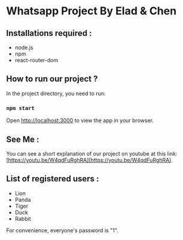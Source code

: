 # Whatsapp Project By Elad & Chen

## Installations required :

* node.js
* npm
* react-router-dom

## How to run our project ?

In the project directory, you need to run:

### `npm start`

Open [http://localhost:3000](http://localhost:3000) to view the app in your browser.

## See Me :

You can see a short explanation of our project on youtube at this link: [https://youtu.be/W4qdFuRghRA](https://youtu.be/W4qdFuRghRA).

## List of registered users :

* Lion
* Panda
* Tiger
* Duck
* Rabbit

For convenience, everyone's password is "1".
